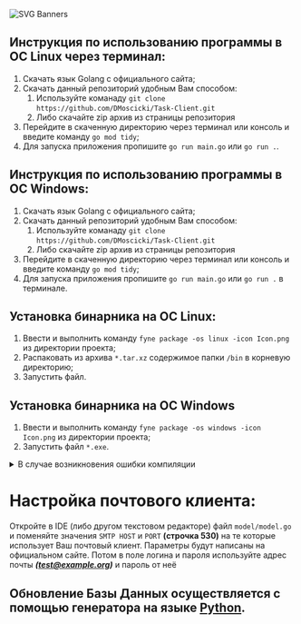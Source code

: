 <p dir="auto">
   <img alt="SVG Banners" src="https://svg-banners.vercel.app/api?type=typeWriter&text1=Инструкция по установке приложения.&width=1010&height=100">
</p>


## Инструкция по использованию программы в ОС Linux через терминал:
1. Скачать язык Golang с официального сайта;
1. Скачать данный репозиторий удобным Вам способом:
   1. Используйте команаду `git clone https://github.com/DMoscicki/Task-Client.git`
   1. Либо скачайте zip архив из страницы репозитория
1. Перейдите в скаченную директорию через терминал или консоль и введите команду `go mod tidy`;
1. Для запуска приложения пропишите `go run main.go` или `go run .`.

## Инструкция по использованию программы в ОС Windows:

1. Скачать язык Golang с официального сайта;
1. Скачать данный репозиторий удобным Вам способом:
   1. Используйте команаду `git clone https://github.com/DMoscicki/Task-Client.git`
   1. Либо скачайте zip архив из страницы репозитория
1. Перейдите в скаченную директорию через терминал или консоль и введите команду `go mod tidy`;
1. Для запуска приложения пропишите `go run main.go` или `go run .` в терминале.

## Установка бинарника на ОС Linux:
1. Ввести и выполнить команду `fyne package -os linux -icon Icon.png` из директории проекта;
1. Распаковать из архива `*.tar.xz` содержимое папки `/bin` в корневую директорию;
1. Запустить файл.

## Установка бинарника на ОС Windows
1. Ввести и выполнить команду `fyne package -os windows -icon Icon.png` из директории проекта;
1. Запустить файл `*.exe`.

<details>
  <summary markdown="span">В случае возникновения ошибки компиляции</summary>

# Устранение ошибки компиляции:
![Error](./screenshot/Error.png)

## Если Вы видите данную ошибку необходимо:
1. Установить Mingw-w64 последней версии по этой [ссылке](https://github.com/msys2/msys2-installer/releases/download/2022-09-04/msys2-x86_64-20220904.exe);
1. Запустить установщик и установить MSYS2 в выбранную Вами директорию;
1. По окончанию установки установить флажок для запуска MSYS2;
1. В окне терминала вставить данную команду `pacman -S mingw-w64-x86_64-gcc` и запустить;
1. Добавить путь MSYS2 в переменную среду. Например: `"A:\msys64\mingw64\bin"`;
1. Перезайти во все терминалы для обновления `$PATH$`.
1. Снова запустить приложение `go run .` или `go main.go`
</details>

# Настройка почтового клиента:
Откройте в IDE (либо другом текстовом редакторе) файл `model/model.go` и поменяйте значения `SMTP HOST` и `PORT` **(строчка 530)** на те которые использует Ваш почтовый клиент. Параметры будут написаны на официальном сайте.
Потом в поле логина и пароля используйте адрес почты ***(test@example.org)*** и пароль от неё

## Обновление Базы Данных осуществляется с помощью генератора на языке [Python](https://github.com/DMoscicki/RandomData.git).
